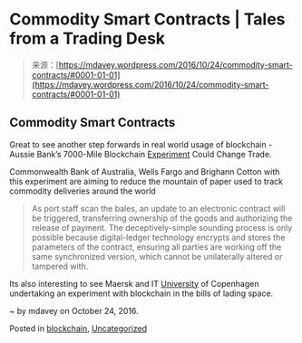<!--yml
category: 未分类
date: 2024-05-18 05:28:52
-->

# Commodity Smart Contracts | Tales from a Trading Desk

> 来源：[https://mdavey.wordpress.com/2016/10/24/commodity-smart-contracts/#0001-01-01](https://mdavey.wordpress.com/2016/10/24/commodity-smart-contracts/#0001-01-01)

## Commodity Smart Contracts

Great to see another step forwards in real world usage of blockchain -Aussie Bank’s 7000-Mile Blockchain [Experiment](https://www.bloomberg.com/news/articles/2016-10-23/cotton-bales-7-000-mile-trip-heralds-blockchain-future-in-trade) Could Change Trade.

Commonwealth Bank of Australia, Wells Fargo and Brighann Cotton with this experiment are aiming to reduce the mountain of paper used to track commodity deliveries around the world

> As port staff scan the bales, an update to an electronic contract will be triggered, transferring ownership of the goods and authorizing the release of payment. The deceptively-simple sounding process is only possible because digital-ledger technology encrypts and stores the parameters of the contract, ensuring all parties are working off the same synchronized version, which cannot be unilaterally altered or tampered with.

Its also interesting to see Maersk and IT [University](http://www.ibtimes.co.uk/shipping-giant-maersk-tests-blockchain-powered-bills-lading-1585929) of Copenhagen undertaking an experiment with blockchain in the bills of lading space.

~ by mdavey on October 24, 2016.

Posted in [blockchain](https://mdavey.wordpress.com/category/blockchain/), [Uncategorized](https://mdavey.wordpress.com/category/uncategorized/)